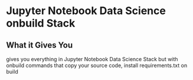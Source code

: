 # Jupyter Notebook Data Science onbuild Stack

## What it Gives You

gives you everything in  Jupyter Notebook Data Science Stack but with onbuild commands that
copy your source code, install requirements.txt  on build

